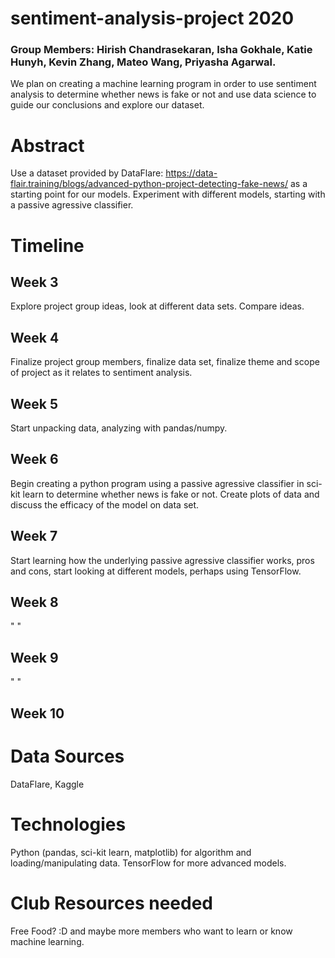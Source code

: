 # sentiment-analysis-project 2020
### Group Members: Hirish Chandrasekaran, Isha Gokhale, Katie Hunyh, Kevin Zhang, Mateo Wang, Priyasha Agarwal.
We plan on creating a machine learning program in order to use sentiment analysis to determine whether news is fake or not and use data science to guide our conclusions and explore our dataset. 

# Abstract
Use a dataset provided by DataFlare: <a href="url">https://data-flair.training/blogs/advanced-python-project-detecting-fake-news/</a> as a starting point for our models. Experiment with different models, starting with a passive agressive classifier.

# Timeline
## Week 3
Explore project group ideas, look at different data sets. Compare ideas.

## Week 4
Finalize project group members, finalize data set, finalize theme and scope of project as it relates to sentiment analysis.

## Week 5
Start unpacking data, analyzing with pandas/numpy.

## Week 6
Begin creating a python program using a passive agressive classifier in sci-kit learn to determine whether news is fake or not. Create plots of data and discuss the efficacy of the model on data set.

## Week 7
Start learning how the underlying passive agressive classifier works, pros and cons, start looking at different models, perhaps using TensorFlow.

## Week 8
" "

## Week 9
" "

## Week 10


# Data Sources
DataFlare, Kaggle

# Technologies
Python (pandas, sci-kit learn, matplotlib) for algorithm and loading/manipulating data. TensorFlow for more advanced models.

# Club Resources needed
Free Food? :D and maybe more members who want to learn or know machine learning. 


